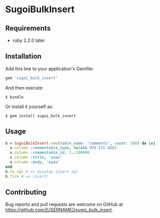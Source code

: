 # SugoiBulkInsert

## Requirements

* ruby 2.2.0 later

## Installation

Add this line to your application's Gemfile:

```ruby
gem 'sugoi_bulk_insert'
```

And then execute:

    $ bundle

Or install it yourself as:

    $ gem install sugoi_bulk_insert

## Usage

```ruby
b = SugoiBulkInsert.new(table_name: "comments", count: 300) do |x|
  x.column :commentable_type, %w(AAA VVV CCC GGG)
  x.column :commentable_id, 1..300000
  x.column :title, 'aaaa'
  x.column :body, 'aaaa'
end
b.to_sql # => display insert sql
b.fire # => insert!
```

## Contributing

Bug reports and pull requests are welcome on GitHub at https://github.com/[USERNAME]/sugoi_bulk_insert.
